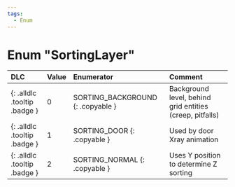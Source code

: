 ```yaml
---
tags:
  - Enum
---
```

# Enum "SortingLayer"
|DLC|Value|Enumerator|Comment|
|:--|:--|:--|:--|
|[ ](#){: .alldlc .tooltip .badge }|0 |SORTING_BACKGROUND {: .copyable } | Background level, behind grid entities (creep, pitfalls) |
|[ ](#){: .alldlc .tooltip .badge }|1 |SORTING_DOOR {: .copyable } | Used by door Xray animation |
|[ ](#){: .alldlc .tooltip .badge }|2 |SORTING_NORMAL {: .copyable } | Uses Y position to determine Z sorting |
